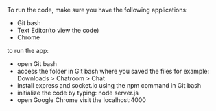 To run the code, make sure you have the following applications:
- Git bash
- Text Editor(to view the code)
- Chrome

to run the app:
- open Git bash
- access the folder in Git bash where you saved the files
for example:
Downloads > Chatroom > Chat
- install express and socket.io using the npm command in Git bash
- initialize the code by typing:
node server.js
- open Google Chrome
  visit the localhost:4000
  
